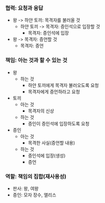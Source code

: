 

### 협력: 요청과 응답

- 왕 -> 하얀 토끼: 목격자를 불러올 것
    - 하얀 토끼 -> 목격자: 증인석으로 입장할 것
        - 목격자: 증인석에 입장
- 왕 -> 목격자: 증언할 것
    - 목격자: 증언

### 책임: 아는 것과 할 수 있는 것

- 왕
    - 하는 것
        - 하얀 토끼에게 목격자 불러오도록 요청
        - 목격자에게 증언하라고 요청
- 토끼
    - 아는 것
        - 목격자의 신상
    - 하는 것
        - 증인이 증인석에 입장하도록 요청
- 증인
    - 아는 것
        - 목격한 사실(증언할 내용)
    - 하는 것
        - 증인석에 입장(생성)
        - 증언

### 역할: 책임의 집합(재사용성)

- 판사: 왕, 여왕
- 증인: 모자 장수, 앨리스